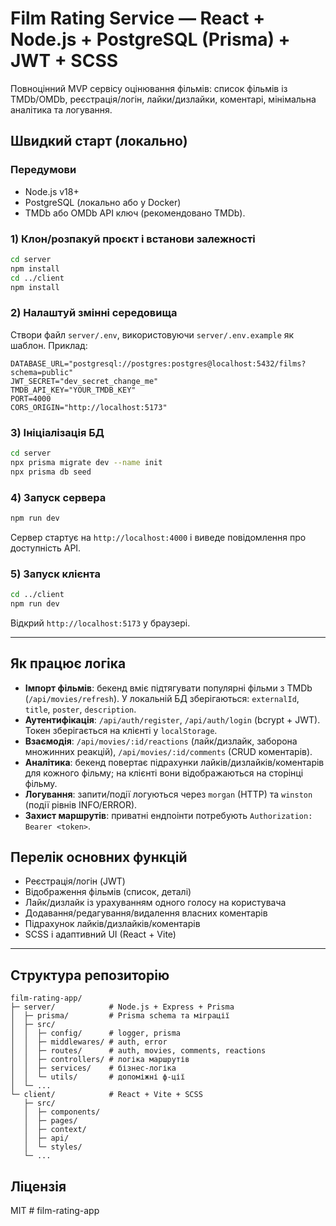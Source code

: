 # Film Rating Service — React + Node.js + PostgreSQL (Prisma) + JWT + SCSS

Повноцінний MVP сервісу оцінювання фільмів: список фільмів із TMDb/OMDb, реєстрація/логін, лайки/дизлайки, коментарі, мінімальна аналітика та логування.

## Швидкий старт (локально)

### Передумови
- Node.js v18+
- PostgreSQL (локально або у Docker)
- TMDb або OMDb API ключ (рекомендовано TMDb).

### 1) Клон/розпакуй проєкт і встанови залежності
```bash
cd server
npm install
cd ../client
npm install
```

### 2) Налаштуй змінні середовища
Створи файл `server/.env`, використовуючи `server/.env.example` як шаблон. Приклад:
```
DATABASE_URL="postgresql://postgres:postgres@localhost:5432/films?schema=public"
JWT_SECRET="dev_secret_change_me"
TMDB_API_KEY="YOUR_TMDB_KEY"
PORT=4000
CORS_ORIGIN="http://localhost:5173"
```

### 3) Ініціалізація БД
```bash
cd server
npx prisma migrate dev --name init
npx prisma db seed
```

### 4) Запуск сервера
```bash
npm run dev
```
Сервер стартує на `http://localhost:4000` і виведе повідомлення про доступність API.

### 5) Запуск клієнта
```bash
cd ../client
npm run dev
```
Відкрий `http://localhost:5173` у браузері.

---

## Як працює логіка

- **Імпорт фільмів**: бекенд вміє підтягувати популярні фільми з TMDb (`/api/movies/refresh`). У локальній БД зберігаються: `externalId`, `title`, `poster`, `description`.
- **Аутентифікація**: `/api/auth/register`, `/api/auth/login` (bcrypt + JWT). Токен зберігається на клієнті у `localStorage`.
- **Взаємодія**: `/api/movies/:id/reactions` (лайк/дизлайк, заборона множинних реакцій), `/api/movies/:id/comments` (CRUD коментарів). 
- **Аналітика**: бекенд повертає підрахунки лайків/дизлайків/коментарів для кожного фільму; на клієнті вони відображаються на сторінці фільму.
- **Логування**: запити/події логуються через `morgan` (HTTP) та `winston` (події рівнів INFO/ERROR).
- **Захист маршрутів**: приватні ендпоінти потребують `Authorization: Bearer <token>`.

## Перелік основних функцій
- Реєстрація/логін (JWT)
- Відображення фільмів (список, деталі)
- Лайк/дизлайк із урахуванням одного голосу на користувача
- Додавання/редагування/видалення власних коментарів
- Підрахунок лайків/дизлайків/коментарів
- SCSS і адаптивний UI (React + Vite)

---

## Структура репозиторію
```
film-rating-app/
├─ server/            # Node.js + Express + Prisma
│  ├─ prisma/         # Prisma schema та міграції
│  ├─ src/
│  │  ├─ config/      # logger, prisma
│  │  ├─ middlewares/ # auth, error
│  │  ├─ routes/      # auth, movies, comments, reactions
│  │  ├─ controllers/ # логіка маршрутів
│  │  ├─ services/    # бізнес-логіка
│  │  └─ utils/       # допоміжні ф-ції
│  └─ ...
└─ client/            # React + Vite + SCSS
   ├─ src/
   │  ├─ components/
   │  ├─ pages/
   │  ├─ context/
   │  ├─ api/
   │  └─ styles/
   └─ ...
```

## Ліцензія
MIT
#   f i l m - r a t i n g - a p p  
 